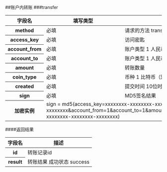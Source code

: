 ##账户内转账 
###transfer
<table class="table table-bordered">
    <thead>
    <tr>
        <th>字段名</th>
        <th>填写类型</th>
        <th>描述</th>
    </tr>
    </thead>
    <tbody>
    <tr>
        <th>method</th>
        <td>必填</td>
        <td>请求的方法 transfer</td>
    </tr>
    <tr>
        <th>access_key</th>
        <td>必填</td>
        <td>访问密匙</td>
    </tr>
    <tr>
        <th>account_from</th>
        <td>必填</td>
        <td>账户类型 1 人民币账户 2 美元账户</td>
    </tr>
    <tr>
        <th>account_to</th>
        <td>必填</td>
        <td>账户类型 1 人民币账户 2 美元账户</td>
    </tr>
    <tr>
        <th>amount</th>
        <td>必填</td>
        <td>转账数量</td>
    </tr>
    <tr>
        <th>coin_type</th>
        <td>必填</td>
        <td>币种 1 比特币（默认）</td>
    </tr>
    <tr>
        <th>created</th>
        <td>必填</td>
        <td>提交时间 10位时间戳</td>
    </tr>
    <tr>
        <th>sign</th>
        <td>必填</td>
        <td>MD5签名结果</td>
    </tr>
    <tr>
        <th>加密实例</th>
        <td colspan="2">sign =
            md5(access_key=xxxxxxxx-xxxxxxxx-xxxxxxxx-xxxxxxxx&amp;account_from=1&amp;account_to=1&amp;amount=xxxxxx&amp;&amp;coin_type=1&amp;created=1386844119&amp;method=transfer&amp;secret_key=xxxxxxxx-xxxxxxxx-xxxxxxxx-xxxxxxxx)
        </td>
    </tr>
    </tbody>
</table>
####返回结果
<table class="table table-bordered">
    <thead>
    <tr>
        <th>字段名</th>
        <th>描述</th>
    </tr>
    </thead>
    <tbody>
    <tr>
        <th>id</th>
        <td>转账记录id</td>
    </tr>
    <tr>
        <th>result</th>
        <td>转账结果 成功状态 success</td>
    </tr>
    </tbody>
</table>

